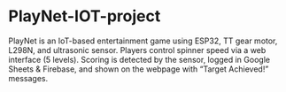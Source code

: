 # PlayNet-IOT-project
PlayNet is an IoT-based entertainment game using ESP32, TT gear motor, L298N, and ultrasonic sensor. Players control spinner speed via a web interface (5 levels). Scoring is detected by the sensor, logged in Google Sheets &amp; Firebase, and shown on the webpage with “Target Achieved!” messages.

